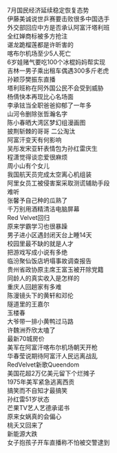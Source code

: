 7月国民经济延续稳定恢复态势  
伊藤美诚说世乒赛要击败很多中国选手  
外交部回应中方是否承认阿富汗塔利班  
全红婵商标被多方抢注  
谌龙跪榴莲都是许昕害的  
喀布尔机场至少5人死亡  
6岁娃赌气要吃100个冰棍妈妈帮实现  
吉林一男子乘出租车偶遇300多斤老虎  
孙颖莎樊振东直播  
塔利班称在阿外国公民不会受到威胁  
杨倩快本再现比心名场面  
李承铉当全职爸爸抑郁了一年多  
山河令删除张哲瀚名字  
陈小春晒大湾区梦幻组漫画图  
披荆斩棘的哥哥 二公淘汰  
阿富汗变天有何影响  
吴彤发宋亚轩表情包为孙红雷庆生  
程潇觉得谈恋爱很麻烦  
周小山有个女儿  
我国航天员完成太空离心机组装  
阿里女员工被侵害案采取测谎辅助手段  
难听  
张馨予自己种的瓜熟了  
千万别用酒精清洁电脑屏幕  
Red Velvet回归  
原来学霸学习也很暴躁  
男子进小区遇封闭天台上睡14天  
校园里最不缺的就是人才  
把游戏写成小说有多绝  
临汾聚仙饭店坍塌事故调查报告  
贵州省政协原主席王富玉被开除党籍  
同龄人的真实收入是怎样的  
重庆人回趟家有多难  
陈漫镜头下的黄轩和邓伦  
隧道里的王嘉尔  
玉楼春  
大爷带一排小黄鸭过马路  
许魏洲乔欣太嗑了  
最新70城房价  
美军在阿富汗喀布尔机场朝天开枪  
华春莹说期待阿富汗人民远离战乱  
RedVelvet新歌Queendom  
美国花超2万亿美元留下个烂摊子  
1975年美军紧急逃离西贡  
搞笑而不自知才最搞笑  
孙红雷51岁状态  
芒果TV艺人艺德承诺书  
原来女娲真的会偏心  
桃夭又回来了  
新能源大跌  
女子抱孩子开车直播称不怕被交警逮到  
